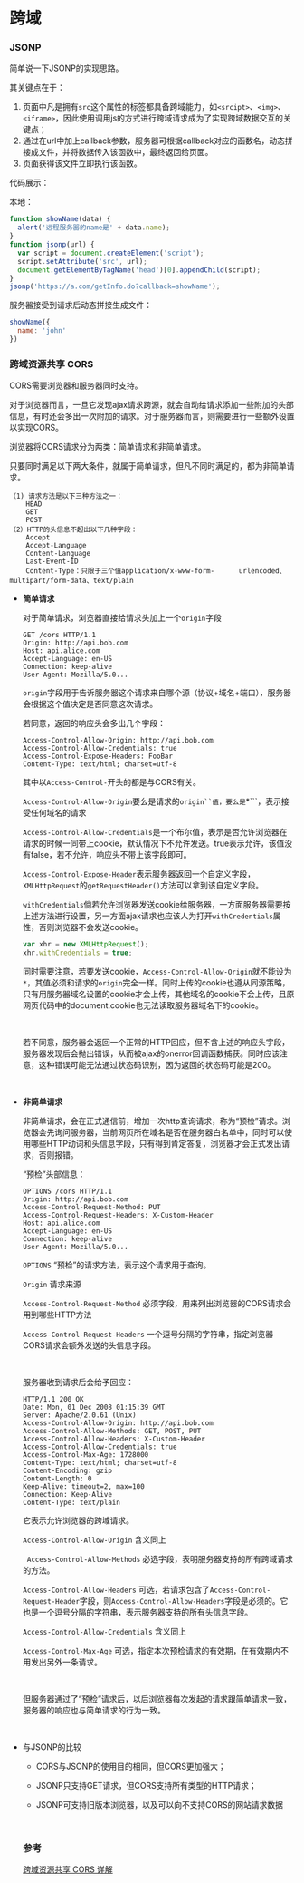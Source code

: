 # 跨域
### JSONP
简单说一下JSONP的实现思路。

其关键点在于：

1. 页面中凡是拥有```src```这个属性的标签都具备跨域能力，如```<srcipt>```、```<img>```、```<iframe>```，因此使用调用js的方式进行跨域请求成为了实现跨域数据交互的关键点；
2. 通过在url中加上callback参数，服务器可根据callback对应的函数名，动态拼接成文件，并将数据传入该函数中，最终返回给页面。
3. 页面获得该文件立即执行该函数。

代码展示：

本地：

```javascript
function showName(data) {
  alert('远程服务器的name是' + data.name);
}
function jsonp(url) {
  var script = document.createElement('script');
  script.setAttribute('src', url);
  document.getElementByTagName('head')[0].appendChild(script);
}
jsonp('https://a.com/getInfo.do?callback=showName');
```
服务器接受到请求后动态拼接生成文件：

```javascript
showName({
  name: 'john'
})
```



###  跨域资源共享 CORS

CORS需要浏览器和服务器同时支持。

对于浏览器而言，一旦它发现ajax请求跨源，就会自动给请求添加一些附加的头部信息，有时还会多出一次附加的请求。对于服务器而言，则需要进行一些额外设置以实现CORS。

浏览器将CORS请求分为两类：简单请求和非简单请求。

只要同时满足以下两大条件，就属于简单请求，但凡不同时满足的，都为非简单请求。

```
（1) 请求方法是以下三种方法之一：
	HEAD
	GET
	POST
（2）HTTP的头信息不超出以下几种字段：
	Accept
	Accept-Language
	Content-Language
	Last-Event-ID
	Content-Type：只限于三个值application/x-www-form-		urlencoded、multipart/form-data、text/plain

```

* __简单请求__

  对于简单请求，浏览器直接给请求头加上一个```origin```字段

  ```http
  GET /cors HTTP/1.1
  Origin: http://api.bob.com
  Host: api.alice.com
  Accept-Language: en-US
  Connection: keep-alive
  User-Agent: Mozilla/5.0...
  ```

  ```origin```字段用于告诉服务器这个请求来自哪个源（协议+域名+端口），服务器会根据这个值决定是否同意这次请求。

  若同意，返回的响应头会多出几个字段：

  ```http
  Access-Control-Allow-Origin: http://api.bob.com
  Access-Control-Allow-Credentials: true
  Access-Control-Expose-Headers: FooBar
  Content-Type: text/html; charset=utf-8
  ```

  其中以```Access-Control-```开头的都是与CORS有关。

  ```Access-Control-Allow-Origin```要么是请求的```origin``值，要么是```*```，表示接受任何域名的请求

  ```Access-Control-Allow-Credentials```是一个布尔值，表示是否允许浏览器在请求的时候一同带上cookie，默认情况下不允许发送。true表示允许，该值没有false，若不允许，响应头不带上该字段即可。

  ```Access-Control-Expose-Header```表示服务器返回一个自定义字段，```XMLHttpRequest```的```getRequestHeader()```方法可以拿到该自定义字段。

  ```withCredentials```倘若允许浏览器发送cookie给服务器，一方面服务器需要按上述方法进行设置，另一方面ajax请求也应该人为打开```withCredentials```属性，否则浏览器不会发送cookie。

  ```javascript
  var xhr = new XMLHttpRequest();
  xhr.withCredentials = true;
  ```

  同时需要注意，若要发送cookie，```Access-Control-Allow-Origin```就不能设为```*```，其值必须和请求的```origin```完全一样。同时上传的cookie也遵从同源策略，只有用服务器域名设置的cookie才会上传，其他域名的cookie不会上传，且原网页代码中的document.cookie也无法读取服务器域名下的cookie。

  ​

  若不同意，服务器会返回一个正常的HTTP回应，但不含上述的响应头字段，服务器发现后会抛出错误，从而被ajax的onerror回调函数捕获。同时应该注意，这种错误可能无法通过状态码识别，因为返回的状态码可能是200。

  ​

* __非简单请求__

  非简单请求，会在正式通信前，增加一次http查询请求，称为“预检”请求。浏览器会先询问服务器，当前网页所在域名是否在服务器白名单中，同时可以使用哪些HTTP动词和头信息字段，只有得到肯定答复，浏览器才会正式发出请求，否则报错。

  “预检”头部信息：

  ```http
  OPTIONS /cors HTTP/1.1
  Origin: http://api.bob.com
  Access-Control-Request-Method: PUT
  Access-Control-Request-Headers: X-Custom-Header
  Host: api.alice.com
  Accept-Language: en-US
  Connection: keep-alive
  User-Agent: Mozilla/5.0...
  ```

  ```OPTIONS```  “预检”的请求方法，表示这个请求用于查询。

  ```Origin```  请求来源

  ```Access-Control-Request-Method```  必须字段，用来列出浏览器的CORS请求会用到哪些HTTP方法

  ```Access-Control-Request-Headers```  一个逗号分隔的字符串，指定浏览器CORS请求会额外发送的头信息字段。

  ​

  服务器收到请求后会给予回应：

  ```http
  HTTP/1.1 200 OK
  Date: Mon, 01 Dec 2008 01:15:39 GMT
  Server: Apache/2.0.61 (Unix)
  Access-Control-Allow-Origin: http://api.bob.com
  Access-Control-Allow-Methods: GET, POST, PUT
  Access-Control-Allow-Headers: X-Custom-Header
  Access-Control-Allow-Credentials: true
  Access-Control-Max-Age: 1728000
  Content-Type: text/html; charset=utf-8
  Content-Encoding: gzip
  Content-Length: 0
  Keep-Alive: timeout=2, max=100
  Connection: Keep-Alive
  Content-Type: text/plain
  ```

  它表示允许浏览器的跨域请求。

  ```Access-Control-Allow-Origin```  含义同上

  ``` Access-Control-Allow-Methods```  必选字段，表明服务器支持的所有跨域请求的方法。

  ```Access-Control-Allow-Headers```  可选，若请求包含了```Access-Control-Request-Header```字段，则```Access-Control-Allow-Headers```字段是必须的。它也是一个逗号分隔的字符串，表示服务器支持的所有头信息字段。

  ```Access-Control-Allow-Credentials```  含义同上

  ```Access-Control-Max-Age```  可选，指定本次预检请求的有效期，在有效期内不用发出另外一条请求。

  ​

  但服务器通过了“预检”请求后，以后浏览器每次发起的请求跟简单请求一致，服务器的响应也与简单请求的行为一致。

  ​

* 与JSONP的比较

  * CORS与JSONP的使用目的相同，但CORS更加强大；

  * JSONP只支持GET请求，但CORS支持所有类型的HTTP请求；

  * JSONP可支持旧版本浏览器，以及可以向不支持CORS的网站请求数据

    ​

  ### 参考

  [跨域资源共享 CORS 详解](http://www.ruanyifeng.com/blog/2016/04/cors.html) 

  ​

  ​

  ​